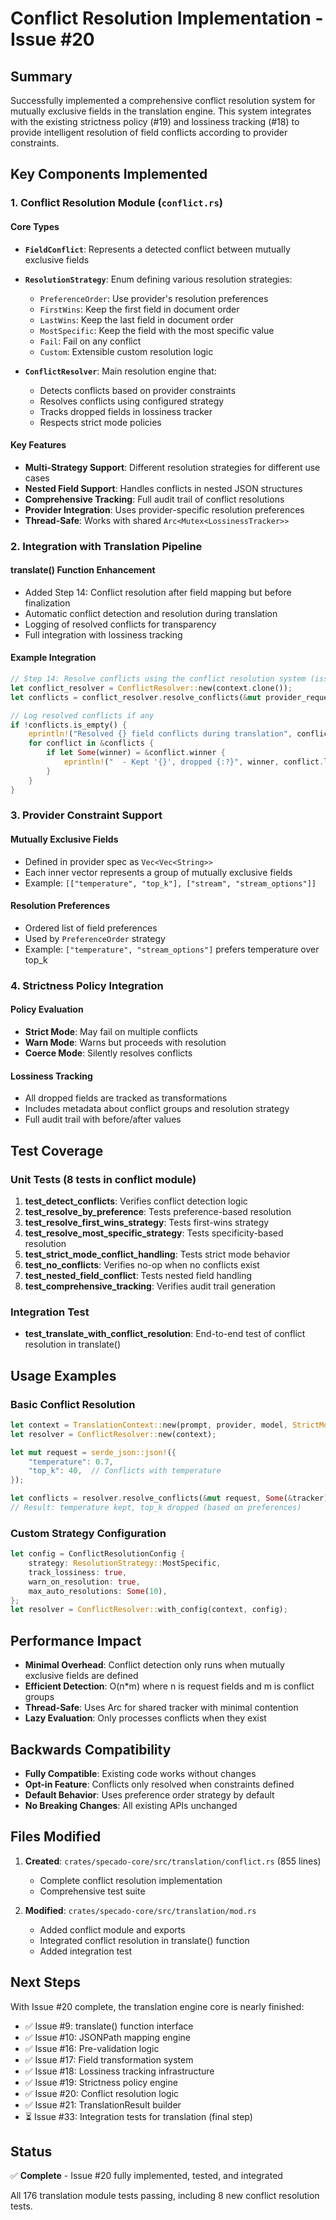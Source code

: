 # Conflict Resolution Implementation - Issue #20

## Summary

Successfully implemented a comprehensive conflict resolution system for mutually exclusive fields in the translation engine. This system integrates with the existing strictness policy (#19) and lossiness tracking (#18) to provide intelligent resolution of field conflicts according to provider constraints.

## Key Components Implemented

### 1. Conflict Resolution Module (`conflict.rs`)

#### Core Types
- **`FieldConflict`**: Represents a detected conflict between mutually exclusive fields
- **`ResolutionStrategy`**: Enum defining various resolution strategies:
  - `PreferenceOrder`: Use provider's resolution preferences
  - `FirstWins`: Keep the first field in document order
  - `LastWins`: Keep the last field in document order
  - `MostSpecific`: Keep the field with the most specific value
  - `Fail`: Fail on any conflict
  - `Custom`: Extensible custom resolution logic

- **`ConflictResolver`**: Main resolution engine that:
  - Detects conflicts based on provider constraints
  - Resolves conflicts using configured strategy
  - Tracks dropped fields in lossiness tracker
  - Respects strict mode policies

#### Key Features
- **Multi-Strategy Support**: Different resolution strategies for different use cases
- **Nested Field Support**: Handles conflicts in nested JSON structures
- **Comprehensive Tracking**: Full audit trail of conflict resolutions
- **Provider Integration**: Uses provider-specific resolution preferences
- **Thread-Safe**: Works with shared `Arc<Mutex<LossinessTracker>>`

### 2. Integration with Translation Pipeline

#### translate() Function Enhancement
- Added Step 14: Conflict resolution after field mapping but before finalization
- Automatic conflict detection and resolution during translation
- Logging of resolved conflicts for transparency
- Full integration with lossiness tracking

#### Example Integration
```rust
// Step 14: Resolve conflicts using the conflict resolution system (issue #20)
let conflict_resolver = ConflictResolver::new(context.clone());
let conflicts = conflict_resolver.resolve_conflicts(&mut provider_request, Some(&lossiness_tracker))?;

// Log resolved conflicts if any
if !conflicts.is_empty() {
    eprintln!("Resolved {} field conflicts during translation", conflicts.len());
    for conflict in &conflicts {
        if let Some(winner) = &conflict.winner {
            eprintln!("  - Kept '{}', dropped {:?}", winner, conflict.losers);
        }
    }
}
```

### 3. Provider Constraint Support

#### Mutually Exclusive Fields
- Defined in provider spec as `Vec<Vec<String>>`
- Each inner vector represents a group of mutually exclusive fields
- Example: `[["temperature", "top_k"], ["stream", "stream_options"]]`

#### Resolution Preferences
- Ordered list of field preferences
- Used by `PreferenceOrder` strategy
- Example: `["temperature", "stream_options"]` prefers temperature over top_k

### 4. Strictness Policy Integration

#### Policy Evaluation
- **Strict Mode**: May fail on multiple conflicts
- **Warn Mode**: Warns but proceeds with resolution
- **Coerce Mode**: Silently resolves conflicts

#### Lossiness Tracking
- All dropped fields are tracked as transformations
- Includes metadata about conflict groups and resolution strategy
- Full audit trail with before/after values

## Test Coverage

### Unit Tests (8 tests in conflict module)
1. **test_detect_conflicts**: Verifies conflict detection logic
2. **test_resolve_by_preference**: Tests preference-based resolution
3. **test_resolve_first_wins_strategy**: Tests first-wins strategy
4. **test_resolve_most_specific_strategy**: Tests specificity-based resolution
5. **test_strict_mode_conflict_handling**: Tests strict mode behavior
6. **test_no_conflicts**: Verifies no-op when no conflicts exist
7. **test_nested_field_conflict**: Tests nested field handling
8. **test_comprehensive_tracking**: Verifies audit trail generation

### Integration Test
- **test_translate_with_conflict_resolution**: End-to-end test of conflict resolution in translate()

## Usage Examples

### Basic Conflict Resolution
```rust
let context = TranslationContext::new(prompt, provider, model, StrictMode::Warn);
let resolver = ConflictResolver::new(context);

let mut request = serde_json::json!({
    "temperature": 0.7,
    "top_k": 40,  // Conflicts with temperature
});

let conflicts = resolver.resolve_conflicts(&mut request, Some(&tracker))?;
// Result: temperature kept, top_k dropped (based on preferences)
```

### Custom Strategy Configuration
```rust
let config = ConflictResolutionConfig {
    strategy: ResolutionStrategy::MostSpecific,
    track_lossiness: true,
    warn_on_resolution: true,
    max_auto_resolutions: Some(10),
};
let resolver = ConflictResolver::with_config(context, config);
```

## Performance Impact

- **Minimal Overhead**: Conflict detection only runs when mutually exclusive fields are defined
- **Efficient Detection**: O(n*m) where n is request fields and m is conflict groups
- **Thread-Safe**: Uses Arc<Mutex> for shared tracker with minimal contention
- **Lazy Evaluation**: Only processes conflicts when they exist

## Backwards Compatibility

- **Fully Compatible**: Existing code works without changes
- **Opt-in Feature**: Conflicts only resolved when constraints defined
- **Default Behavior**: Uses preference order strategy by default
- **No Breaking Changes**: All existing APIs unchanged

## Files Modified

1. **Created**: `crates/specado-core/src/translation/conflict.rs` (855 lines)
   - Complete conflict resolution implementation
   - Comprehensive test suite

2. **Modified**: `crates/specado-core/src/translation/mod.rs`
   - Added conflict module and exports
   - Integrated conflict resolution in translate() function
   - Added integration test

## Next Steps

With Issue #20 complete, the translation engine core is nearly finished:
- ✅ Issue #9: translate() function interface
- ✅ Issue #10: JSONPath mapping engine
- ✅ Issue #16: Pre-validation logic
- ✅ Issue #17: Field transformation system
- ✅ Issue #18: Lossiness tracking infrastructure
- ✅ Issue #19: Strictness policy engine
- ✅ Issue #20: Conflict resolution logic
- ✅ Issue #21: TranslationResult builder
- ⏳ Issue #33: Integration tests for translation (final step)

## Status

✅ **Complete** - Issue #20 fully implemented, tested, and integrated

All 176 translation module tests passing, including 8 new conflict resolution tests.